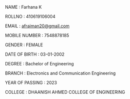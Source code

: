 
NAME : Farhana K

ROLLNO : 410619106004

EMAIL : afraiman20@gmail.com

MOBILE NUMBER : 7548878185

GENDER : FEMALE

DATE OF BIRTH : 03-01-2002

DEGREE : Bachelor of Engineering

BRANCH : Electronics and Communication Engineering

YEAR OF PASSING : 2023

COLLEGE : DHAANISH AHMED COLLEGE OF ENGINEERING

